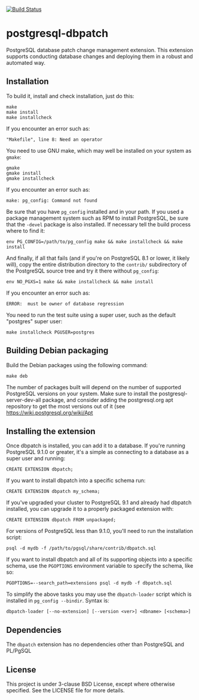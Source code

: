 [![Build Status](https://secure.travis-ci.org/linz/postgresql-dbpatch.svg)](http://travis-ci.org/linz/postgresql-dbpatch)

postgresql-dbpatch
==================

PostgreSQL database patch change management extension. This extension supports conducting database changes and deploying them in a robust and automated way.

Installation
------------

To build it, install and check installation, just do this:

    make
    make install
    make installcheck

If you encounter an error such as:

    "Makefile", line 8: Need an operator

You need to use GNU make, which may well be installed on your system as
`gmake`:

    gmake
    gmake install
    gmake installcheck

If you encounter an error such as:

    make: pg_config: Command not found

Be sure that you have `pg_config` installed and in your path. If you used a
package management system such as RPM to install PostgreSQL, be sure that the
`-devel` package is also installed. If necessary tell the build process where
to find it:

    env PG_CONFIG=/path/to/pg_config make && make installcheck && make install

And finally, if all that fails (and if you're on PostgreSQL 8.1 or lower, it
likely will), copy the entire distribution directory to the `contrib/`
subdirectory of the PostgreSQL source tree and try it there without
`pg_config`:

    env NO_PGXS=1 make && make installcheck && make install

If you encounter an error such as:

    ERROR:  must be owner of database regression

You need to run the test suite using a super user, such as the default
"postgres" super user:

    make installcheck PGUSER=postgres

Building Debian packaging
--------------------------

Build the Debian packages using the following command:

    make deb

The number of packages built will depend on the number of supported
PostgreSQL versions on your system. Make sure to install the
postgresql-server-dev-all package, and consider adding the
postgresql.org apt repository to get the most versions out
of it (see https://wiki.postgresql.org/wiki/Apt

Installing the extension
------------------------

Once dbpatch is installed, you can add it to a database. If you're running
PostgreSQL 9.1.0 or greater, it's a simple as connecting to a database as a
super user and running:

    CREATE EXTENSION dbpatch;

If you want to install dbpatch into a specific schema run:

    CREATE EXTENSION dbpatch my_schema;

If you've upgraded your cluster to PostgreSQL 9.1 and already had dbpatch
installed, you can upgrade it to a properly packaged extension with:

    CREATE EXTENSION dbpatch FROM unpackaged;

For versions of PostgreSQL less than 9.1.0, you'll need to run the
installation script:

    psql -d mydb -f /path/to/pgsql/share/contrib/dbpatch.sql

If you want to install dbpatch and all of its supporting objects into a specific
schema, use the `PGOPTIONS` environment variable to specify the schema, like
so:

    PGOPTIONS=--search_path=extensions psql -d mydb -f dbpatch.sql

To simplify the above tasks you may use the `dbpatch-loader` script
which is installed in `pg_config --bindir`. Syntax is:

    dbpatch-loader [--no-extension] [--version <ver>] <dbname> [<schema>]

Dependencies
------------
The `dbpatch` extension has no dependencies other than PostgreSQL and PL/PgSQL

License
---------------------
This project is under 3-clause BSD License, except where otherwise specified.
See the LICENSE file for more details.

